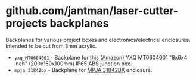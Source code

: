 # github.com/jantman/laser-cutter-projects backplanes

Backplanes for various project boxes and electronics/electrical enclosures. Intended to be cut from 3mm acrylic.

* `yxq_MT0604001` - Backplane for [this (Amazon)](https://www.amazon.com/gp/product/B072JSTTHY/) YXQ MT0604001 "8x6x4 inch" (200x150x100mm) IP65 ABS junction box.
* `mpja_31842bx` - Backplane for [MPJA 31842BX](https://www.mpja.com/6-1_4-x-6-1_4-x-3-1_2-IP-65-Black-Plastic-Box-Flange/productinfo/38142+BX/) enclosure.
